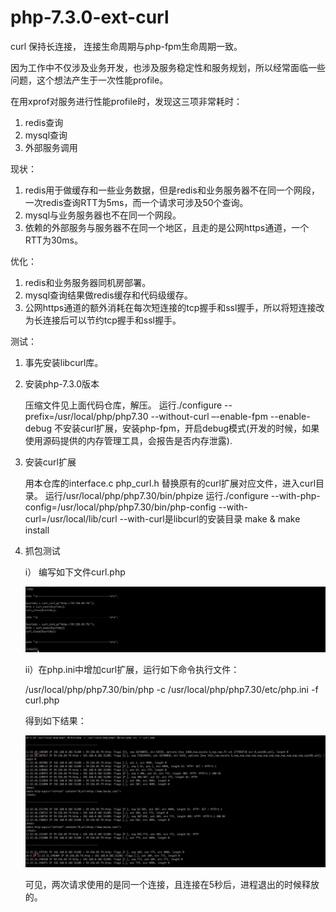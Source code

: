 # php-7.3.0-ext-curl

curl 保持长连接， 连接生命周期与php-fpm生命周期一致。

因为工作中不仅涉及业务开发，也涉及服务稳定性和服务规划，所以经常面临一些问题，这个想法产生于一次性能profile。

在用xprof对服务进行性能profile时，发现这三项非常耗时：

1. redis查询
2. mysql查询
3. 外部服务调用

现状：

1. redis用于做缓存和一些业务数据，但是redis和业务服务器不在同一个网段，一次redis查询RTT为5ms，而一个请求可涉及50个查询。
2. mysql与业务服务器也不在同一个网段。
3. 依赖的外部服务与服务器不在同一个地区，且走的是公网https通道，一个RTT为30ms。

优化：

1. redis和业务服务器同机房部署。
2. mysql查询结果做redis缓存和代码级缓存。
3. 公网https通道的额外消耗在每次短连接的tcp握手和ssl握手，所以将短连接改为长连接后可以节约tcp握手和ssl握手。


测试：

1. 事先安装libcurl库。

2. 安装php-7.3.0版本

   压缩文件见上面代码仓库，解压。
   运行./configure --prefix=/usr/local/php/php7.30 --without-curl –-enable-fpm --enable-debug
   不安装curl扩展，安装php-fpm，开启debug模式(开发的时候，如果使用源码提供的内存管理工具，会报告是否内存泄露).
   
3. 安装curl扩展

   用本仓库的interface.c php_curl.h 替换原有的curl扩展对应文件，进入curl目录。
   运行/usr/local/php/php7.30/bin/phpize
   运行./configure --with-php-config=/usr/local/php/php7.30/bin/php-config --with-curl=/usr/local/lib/curl
   --with-curl是libcurl的安装目录
   make & make install
   
4. 抓包测试
   
   i） 编写如下文件curl.php
   
   ![image](https://github.com/11061055/php-7.3.0-ext-curl/blob/master/images/test.png)
   
   
   ii）在php.ini中增加curl扩展，运行如下命令执行文件：
   
   /usr/local/php/php7.30/bin/php -c /usr/local/php/php7.30/etc/php.ini -f curl.php
   
   得到如下结果：
   
   ![image](https://github.com/11061055/php-7.3.0-ext-curl/blob/master/images/result.png)

   可见，两次请求使用的是同一个连接，且连接在5秒后，进程退出的时候释放的。
